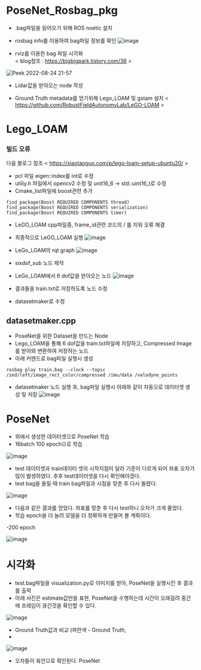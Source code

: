 # PoseNet_Rosbag_pkg

- .bag파일을 읽어오기 위해 ROS noetic 설치
- rosbag info를 이용하여 bag파일 정보를 확인
![image](https://user-images.githubusercontent.com/80799025/186364054-0714ec98-9f2f-4635-85f4-41b79c0889fc.png)

- rviz를 이용한 bag 파일 시각화\
< blog참조 : https://bigbigpark.tistory.com/36 >

![Peek 2022-08-24 21-57](https://user-images.githubusercontent.com/80799025/186424296-cda031fd-3b6c-4335-b3f3-1421c8ec850c.gif)

- Lidar값을 받아오는 node 작성

- Ground Truth metadata를 얻기위해 Lego_LOAM 및 gstam 설치
 < https://github.com/RobustFieldAutonomyLab/LeGO-LOAM >

# Lego_LOAM

### 빌드 오류
다음 블로그 참조 < https://xiaotaoguo.com/p/lego-loam-setup-ubuntu20/ >
- pcl 파일 eigen::index를 int로 수정
- utiliy.h 파일에서 opencv2 수정 및 unit16_6 -> std::uint16_t로 수정
- Cmake_list파일에 boost관련 추가


```
find_package(Boost REQUIRED COMPONENTS thread)
find_package(Boost REQUIRED COMPONENTS serialization)
find_package(Boost REQUIRED COMPONENTS timer)
```

- LeGO_LOAM cpp파일중, frame_id관련 코드의 / 를 지워 오류 해결

- 최종적으로 LeGO_LOAM 실행
![image](https://user-images.githubusercontent.com/80799025/186603344-bcb7c2d0-6796-40be-979a-b16c2d096ef1.png)

- LeGo_LOAM의 rqt graph
![image](https://user-images.githubusercontent.com/80799025/186645810-0c39abb9-1a26-4882-a16a-527eea9285f1.png)


- sixdof_sub 노드 제작
- LeGo_LOAM에서 6 dof값을 받아오는 노드
![image](https://user-images.githubusercontent.com/80799025/186845576-128216d7-8749-4abb-a73a-663afed57cdc.png)
- 결과들을 train.txt로 저장하도록 노드 수정 
- datasetmaker로 수정

## datasetmaker.cpp
- PoseNet을 위한 Dataset을 만드는 Node
- Lego_LOAM을 통해 6 dof값을 train.txt파일에 저장하고, Compressed Image를 받아와 변환하여 저장하는 노드
- 아래 커맨드로 bag파일 실행시 생성
```
rosbag play train.bag --clock --topic /zed/left/image_rect_color/compressed /imu/data /velodyne_points
```
- datasetmaker 노드 실행 후, bag파일 실행시 아래와 같이 자동으로 데이터셋 생성 및 저장
![image](https://user-images.githubusercontent.com/80799025/187027494-8cea6889-09b0-4bea-9682-303c8c286b31.png)

# PoseNet
- 위에서 생성한 데이터셋으로 PoseNet 학습
- 16batch 100 epoch으로 학습

![image](https://user-images.githubusercontent.com/80799025/187037027-fe14810e-8583-4093-ae29-c32547d3a1ed.png)

- test 데이터셋과 train데이터 셋의 시작지점이 달라 기준이 다르게 되어 좌표 오차가 많이 발생하였다. 추후 test데이터셋을 다시 확인해야겠다.
- test bag을 돌릴 때 train bag파일과 시점을 맞춘 후 다시 돌렸다.

![image](https://user-images.githubusercontent.com/80799025/187063968-207507c1-49b0-44e0-8f7c-ecb79f88f530.png)
- 다음과 같은 결과를 얻었다. 좌표를 맞춘 후 다시 test하니 오차가 크게 줄었다.
- 학습 epoch을 더 늘려 모델을 더 정확하게 만들어 볼 계획이다.

-200 epoch

![image](https://user-images.githubusercontent.com/80799025/187084152-382c5217-db5c-4be1-b7e5-9d2cd19be28f.png)


# 시각화
- test.bag파일을 visualization.py로 이미지를 받아, PoseNet을 실행시킨 후 결과를 출력
- 아래 사진은 estimate값만을 표현, PoseNet을 수행하는데 시간이 오래걸려 중간에 프레임이 끊긴것을 확인할 수 있다.

![image](https://user-images.githubusercontent.com/80799025/187133430-ed6008b6-c0cf-4c38-9e8e-dc45f7fc6ffb.png)

- Ground Truth값과 비교 (파란색 - Ground Truth, 
- 
![image](https://user-images.githubusercontent.com/80799025/187354704-a8d0b1f5-7ea6-4a1d-9879-1e95fa39ad31.png)
- 오차들이 육안으로 확인된다. PoseNet 
